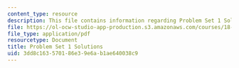 ```yaml
---
content_type: resource
description: This file contains information regarding Problem Set 1 Solutions.
file: https://ol-ocw-studio-app-production.s3.amazonaws.com/courses/18-904-seminar-in-topology-spring-2011/3dd8c163570186e39e6ab1ae640038c9_MIT18_904S11_soln1.pdf
file_type: application/pdf
resourcetype: Document
title: Problem Set 1 Solutions
uid: 3dd8c163-5701-86e3-9e6a-b1ae640038c9
---
```


